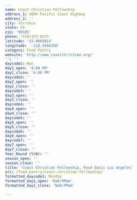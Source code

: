```yaml
---
name: Coast Christian Fellowship
address_1: 4000 Pacific Coast Highway
address_2: ''
city: Torrance
state: CA
zip: '90505'
phone: (310)373-8573
latitude: '33.8065814'
longitude: '-118.3566268'
category: Food Pantry
website: 'http://www.coastchristian.org/'
'': ''
daycode1: Mon
day1_open: '4:00 PM'
day1_close: '6:00 PM'
daycode2: ''
day2_open: ''
day2_close: ''
daycode3: ''
day3_open: ''
day3_close: ''
daycode4: ''
day4_open: ''
day4_close: ''
daycode5: ''
day5_open: ''
day5_close: ''
daycode6: ''
day6_open: ''
daycode7: ''
day7_open: ''
day7_close: ''
Year_Round (Y/N): ''
season_open: ''
season_close: ''
title: 'Coast Christian Fellowship, Food Oasis Los Angeles'
uri: /food-pantry/coast-christian-fellowship/
formatted_daycode1: Monday
formatted_day1_open: 'NaN:PMam'
formatted_day1_close: 'NaN:PMam'

---
```

